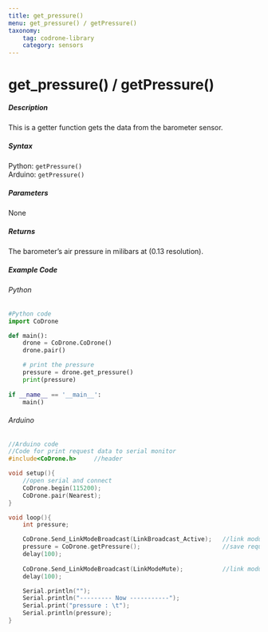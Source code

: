 ```yaml
---
title: get_pressure()
menu: get_pressure() / getPressure()
taxonomy:
	tag: codrone-library
	category: sensors
---
```


# get_pressure() / getPressure()

##### Description

This is a getter function gets the data from the barometer sensor.

##### Syntax
Python: ```getPressure()```<br />
Arduino: ```getPressure()```

##### Parameters

None

##### Returns

The barometer’s air pressure in milibars at (0.13 resolution).

##### Example Code
###### Python
```python
#Python code
import CoDrone

def main():
	drone = CoDrone.CoDrone()
	drone.pair()

	# print the pressure
	pressure = drone.get_pressure()
	print(pressure)
	
if __name__ == '__main__':
	main()

```
###### Arduino
```c
//Arduino code
//Code for print request data to serial monitor
#include<CoDrone.h>		//header

void setup(){
	//open serial and connect
	CoDrone.begin(115200);
	CoDrone.pair(Nearest);	
}

void loop(){
	int pressure;

	CoDrone.Send_LinkModeBroadcast(LinkBroadcast_Active);	//link module mode change => Active
	pressure = CoDrone.getPressure();						//save request data
	delay(100);
	    
	CoDrone.Send_LinkModeBroadcast(LinkModeMute);       	//link module mode change => Mute
	delay(100);

	Serial.println("");
	Serial.println("--------- Now -----------");
	Serial.print("pressure : \t");
	Serial.println(pressure);	
}

```